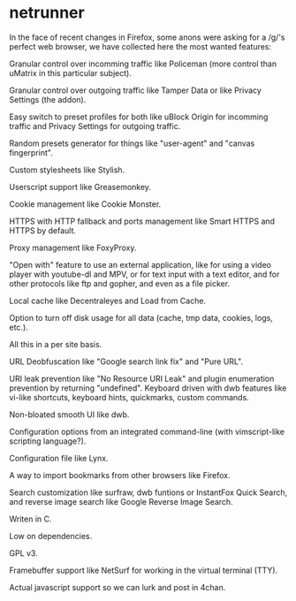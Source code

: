 # netrunner
In the face of recent changes in Firefox, some anons were asking for a /g/'s perfect web browser, we have collected here the most wanted features:

Granular control over incomming traffic like Policeman (more control than uMatrix in this particular subject).

Granular control over outgoing traffic like Tamper Data or like Privacy Settings (the addon).

Easy switch to preset profiles for both like uBlock Origin for incomming traffic and Privacy Settings for outgoing traffic.

Random presets generator for things like "user-agent" and "canvas fingerprint".

Custom stylesheets like Stylish.

Userscript support like Greasemonkey.

Cookie management like Cookie Monster.

HTTPS with HTTP fallback and ports management like Smart HTTPS and HTTPS by default.

Proxy management like FoxyProxy.

"Open with" feature to use an external application, like for using a video player with youtube-dl and MPV, or for text input with a text editor, and for other protocols like ftp and gopher, and even as a file picker.

Local cache like Decentraleyes and Load from Cache.

Option to turn off disk usage for all data (cache, tmp data, cookies, logs, etc.).

All this in a per site basis.

URL Deobfuscation like "Google search link fix" and "Pure URL".

URI leak prevention like "No Resource URI Leak" and plugin enumeration prevention by returning "undefined".
Keyboard driven with dwb features like vi-like shortcuts, keyboard hints, quickmarks, custom commands.

Non-bloated smooth UI like dwb.

Configuration options from an integrated command-line (with vimscript-like scripting language?).

Configuration file like Lynx.

A way to import bookmarks from other browsers like Firefox.

Search customization like surfraw, dwb funtions or InstantFox Quick Search, and reverse image search like Google Reverse Image Search.

Writen in C.

Low on dependencies.

GPL v3.

Framebuffer support like NetSurf for working in the virtual terminal (TTY).

Actual javascript support so we can lurk and post in 4chan.
